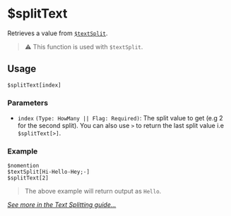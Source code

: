 # $splitText
Retrieves a value from [`$textSplit`](./textSplit.md).

> ⚠️ This function is used with `$textSplit`.

## Usage
```
$splitText[index]
```

### Parameters
- `index` `(Type: HowMany || Flag: Required)`: The split value to get (e.g 2 for the second split). You can also use `>` to return the last split value i.e `$splitText[>]`.

### Example
```
$nomention
$textSplit[Hi-Hello-Hey;-]
$splitText[2]
```
> The above example will return output as `Hello`.

[*See more in the Text Splitting guide...*](../guides/textSplitting.md)
